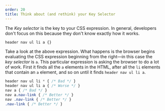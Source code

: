 ```yaml
---
order: 20
title: Think about (and rethink) your Key Selector
---
```


The *Key selector* is the key to your CSS expression. In general, developers don't focus on this because they don't know exactly how it works.

```css
header nav ul li a {}
```

Take a look at the above expression. What happens is the browser begins evaluating the CSS expression beginning from the right&mdash;in this case the *key selector* is `a`. This particular expression is asking the browser to do a lot of work. First it finds all the `a` elements in the HTML, after all the `li` elements that contain an `a` element, and so on until it finds `header nav ul li a`.

```css
header nav ul li * { /* Bad */ }
header nav ul li a { /* Worse */ }
nav a { /* Bad */ }
nav a.nav-link { /* Better */ }
nav .nav-link { /* Better */ }
.nav-link { /* Better */ }
```
